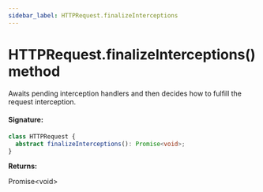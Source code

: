 ```yaml
---
sidebar_label: HTTPRequest.finalizeInterceptions
---
```


# HTTPRequest.finalizeInterceptions() method

Awaits pending interception handlers and then decides how to fulfill the request interception.

#### Signature:

```typescript
class HTTPRequest {
  abstract finalizeInterceptions(): Promise<void>;
}
```

**Returns:**

Promise&lt;void&gt;
